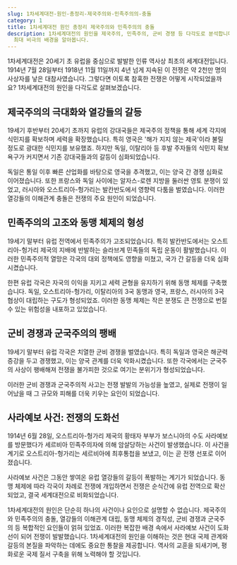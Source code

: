 ```yaml
---
slug: 1차세계대전-원인-총정리-제국주의와-민족주의의-충돌
category: 1
title: 1차세계대전 원인 총정리 제국주의와 민족주의의 충돌
description: 1차세계대전의 원인을 제국주의, 민족주의, 군비 경쟁 등 다각도로 분석합니다. 사라예보 사건부터 유럽 열강의 갈등까지, 20세기
  최대 비극의 배경을 알아봅니다.
---
```

1차세계대전은 20세기 초 유럽을 중심으로 발발한 인류 역사상 최초의 세계대전입니다. 1914년 7월 28일부터 1918년 11월 11일까지 4년 넘게 지속된 이 전쟁은 약 2천만 명의 사상자를 낳은 대참사였습니다. 그렇다면 이토록 참혹한 전쟁은 어떻게 시작되었을까요? 1차세계대전의 원인을 다각도로 살펴보겠습니다.

## 제국주의의 극대화와 열강들의 갈등

19세기 후반부터 20세기 초까지 유럽의 강대국들은 제국주의 정책을 통해 세계 각지에 식민지를 확보하며 세력을 확장했습니다. 특히 영국은 '해가 지지 않는 제국'이라 불릴 정도로 광대한 식민지를 보유했죠. 하지만 독일, 이탈리아 등 후발 주자들의 식민지 확보 욕구가 커지면서 기존 강대국들과의 갈등이 심화되었습니다.

독일은 통일 이후 빠른 산업화를 바탕으로 영국을 추격했고, 이는 양국 간 경쟁 심화로 이어졌습니다. 또한 프랑스와 독일 사이에는 알자스-로렌 지방을 둘러싼 영토 분쟁이 있었고, 러시아와 오스트리아-헝가리는 발칸반도에서 영향력 다툼을 벌였습니다. 이러한 열강들의 이해관계 충돌은 전쟁의 주요 원인이 되었습니다.

## 민족주의의 고조와 동맹 체제의 형성

19세기 말부터 유럽 전역에서 민족주의가 고조되었습니다. 특히 발칸반도에서는 오스트리아-헝가리 제국의 지배에 반발하는 슬라브계 민족들의 독립 운동이 활발했습니다. 이러한 민족주의적 열망은 각국의 대외 정책에도 영향을 미쳤고, 국가 간 갈등을 더욱 심화시켰습니다.

한편 유럽 각국은 자국의 이익을 지키고 세력 균형을 유지하기 위해 동맹 체제를 구축했습니다. 독일, 오스트리아-헝가리, 이탈리아의 3국 동맹과 영국, 프랑스, 러시아의 3국 협상이 대립하는 구도가 형성되었죠. 이러한 동맹 체제는 작은 분쟁도 큰 전쟁으로 번질 수 있는 위험성을 내포하고 있었습니다.

## 군비 경쟁과 군국주의의 팽배

19세기 말부터 유럽 각국은 치열한 군비 경쟁을 벌였습니다. 특히 독일과 영국은 해군력 증강을 두고 경쟁했고, 이는 양국 관계를 더욱 악화시켰습니다. 또한 각국에서는 군국주의 사상이 팽배해져 전쟁을 불가피한 것으로 여기는 분위기가 형성되었습니다.

이러한 군비 경쟁과 군국주의적 사고는 전쟁 발발의 가능성을 높였고, 실제로 전쟁이 일어났을 때 그 규모와 피해를 더욱 키우는 요인이 되었습니다.

## 사라예보 사건: 전쟁의 도화선

1914년 6월 28일, 오스트리아-헝가리 제국의 황태자 부부가 보스니아의 수도 사라예보를 방문했다가 세르비아 민족주의자에 의해 암살당하는 사건이 발생했습니다. 이 사건을 계기로 오스트리아-헝가리는 세르비아에 최후통첩을 보냈고, 이는 곧 전쟁 선포로 이어졌습니다.

사라예보 사건은 그동안 쌓여온 유럽 열강들의 갈등이 폭발하는 계기가 되었습니다. 동맹 체제에 따라 각국이 차례로 전쟁에 개입하면서 전쟁은 순식간에 유럽 전역으로 확산되었고, 결국 세계대전으로 비화되었습니다.

1차세계대전의 원인은 단순히 하나의 사건이나 요인으로 설명할 수 없습니다. 제국주의와 민족주의의 충돌, 열강들의 이해관계 대립, 동맹 체제의 경직성, 군비 경쟁과 군국주의 등 복합적인 요인들이 얽혀 있었죠. 이러한 복잡한 배경 속에서 사라예보 사건이 도화선이 되어 전쟁이 발발했습니다. 1차세계대전의 원인을 이해하는 것은 현대 국제 관계와 갈등의 본질을 파악하는 데에도 중요한 통찰을 제공합니다. 역사의 교훈을 되새기며, 평화로운 국제 질서 구축을 위해 노력해야 할 것입니다.
